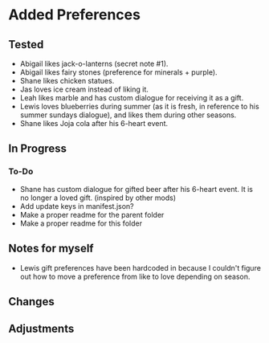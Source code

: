 # Added Preferences 

## Tested 
- Abigail likes jack-o-lanterns (secret note #1). 
- Abigail likes fairy stones (preference for minerals + purple). 
- Shane likes chicken statues.
- Jas loves ice cream instead of liking it.
- Leah likes marble and has custom dialogue for receiving it as a gift. 
- Lewis loves blueberries during summer (as it is fresh, in reference to his summer sundays dialogue), and likes them during other seasons.
- Shane likes Joja cola after his 6-heart event. 

## In Progress 

### To-Do  
- Shane has custom dialogue for gifted beer after his 6-heart event. It is no longer a loved gift. (inspired by other mods)
- Add update keys in manifest.json? 
- Make a proper readme for the parent folder 
- Make a proper readme for this folder 

## Notes for myself 
- Lewis gift preferences have been hardcoded in because I couldn't figure out how to move a preference from like to love depending on season. 

## Changes 
## Adjustments 




